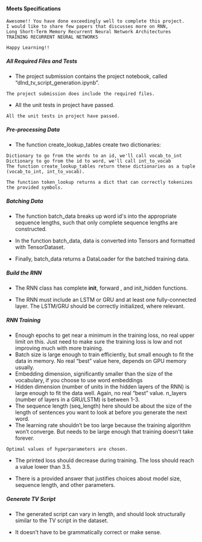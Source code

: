 #### Meets Specifications
```
Awesome!! You have done exceedingly well to complete this project.
I would like to share few papers that discusses more on RNN,
Long Short-Term Memory Recurrent Neural Network Architectures
TRAINING RECURRENT NEURAL NETWORKS

Happy Learning!!
```

##### All Required Files and Tests
- The project submission contains the project notebook, called “dlnd_tv_script_generation.ipynb”.

```
The project submission does include the required files.
```

- All the unit tests in project have passed.
```
All the unit tests in project have passed.
```
##### Pre-processing Data
- The function create_lookup_tables create two dictionaries:
```
Dictionary to go from the words to an id, we'll call vocab_to_int
Dictionary to go from the id to word, we'll call int_to_vocab
The function create_lookup_tables return these dictionaries as a tuple (vocab_to_int, int_to_vocab).

The function token_lookup returns a dict that can correctly tokenizes the provided symbols.
```
##### Batching Data
- The function batch_data breaks up word id's into the appropriate sequence lengths, such that only complete sequence lengths are constructed.

- In the function batch_data, data is converted into Tensors and formatted with TensorDataset.

- Finally, batch_data returns a DataLoader for the batched training data.

##### Build the RNN
- The RNN class has complete __init__, forward , and init_hidden functions.

- The RNN must include an LSTM or GRU and at least one fully-connected layer. The LSTM/GRU should be correctly initialized, where relevant.

##### RNN Training

- Enough epochs to get near a minimum in the training loss, no real upper limit on this. Just need to make sure the training loss is low and not improving much with more training.
- Batch size is large enough to train efficiently, but small enough to fit the data in memory. No real “best” value here, depends on GPU memory usually.
- Embedding dimension, significantly smaller than the size of the vocabulary, if you choose to use word embeddings
- Hidden dimension (number of units in the hidden layers of the RNN) is large enough to fit the data well. Again, no real “best” value.
n_layers (number of layers in a GRU/LSTM) is between 1-3.
- The sequence length (seq_length) here should be about the size of the length of sentences you want to look at before you generate the next word.
- The learning rate shouldn’t be too large because the training algorithm won’t converge. But needs to be large enough that training doesn’t take forever.
```
Optimal values of hyperparameters are chosen.
```
- The printed loss should decrease during training. The loss should reach a value lower than 3.5.

- There is a provided answer that justifies choices about model size, sequence length, and other parameters.

##### Generate TV Script
- The generated script can vary in length, and should look structurally similar to the TV script in the dataset.

- It doesn’t have to be grammatically correct or make sense.